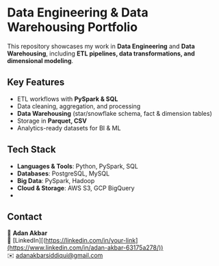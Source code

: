# Data Engineering & Data Warehousing Portfolio  

This repository showcases my work in **Data Engineering** and **Data Warehousing**, including **ETL pipelines, data transformations, and dimensional modeling**.  

## Key Features  
- ETL workflows with **PySpark & SQL**  
- Data cleaning, aggregation, and processing  
- **Data Warehousing** (star/snowflake schema, fact & dimension tables)  
- Storage in **Parquet, CSV**  
- Analytics-ready datasets for BI & ML  

## Tech Stack  
- **Languages & Tools**: Python, PySpark, SQL  
- **Databases**: PostgreSQL, MySQL  
- **Big Data**: PySpark, Hadoop  
- **Cloud & Storage**: AWS S3, GCP BigQuery
- 
## Contact  
👤 **Adan Akbar**  
🔗 [LinkedIn][(https://linkedin.com/in/your-link](https://www.linkedin.com/in/adan-akbar-63175a278/))  
✉️ adanakbarsiddiqui@gmail.com
